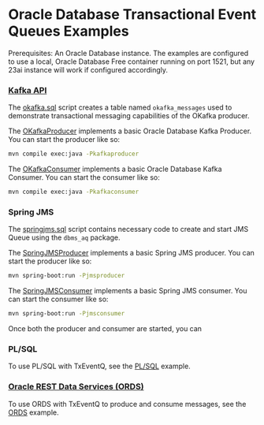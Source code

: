 # Oracle Database Transactional Event Queues Examples

Prerequisites: An Oracle Database instance. The examples are configured to use a local, Oracle Database Free container running on port 1521, but any 23ai instance will work if configured accordingly.

### [Kafka API](https://github.com/oracle/okafka)

The [okafka.sql](./okafka.sql) script creates a table named `okafka_messages` used to demonstrate transactional messaging capabilities of the OKafka producer.

The [OKafkaProducer](./src/main/java/com/example/txeventq/OKafkaProducer.java) implements a basic Oracle Database Kafka Producer. You can start the producer like so:

```bash
mvn compile exec:java -Pkafkaproducer
```

The [OKafkaConsumer](./src/main/java/com/example/txeventq/OKafkaConsumer.java) implements a basic Oracle Database Kafka Consumer. You can start the consumer like so:

```bash
mvn compile exec:java -Pkafkaconsumer
```

### Spring JMS

The [springjms.sql](./springjms.sql) script contains necessary code to create and start JMS Queue using the `dbms_aq` package.

The [SpringJMSProducer](./src/main/java/com/example/txeventq/SpringJMSProducer.java) implements a basic Spring JMS producer. You can start the producer like so:

```bash
mvn spring-boot:run -Pjmsproducer
```

The [SpringJMSConsumer](./src/main/java/com/example/txeventq/SpringJMSConsumer.java) implements a basic Spring JMS consumer. You can start the consumer like so:

```bash
mvn spring-boot:run -Pjmsconsumer
```

Once both the producer and consumer are started, you can 

### PL/SQL

To use PL/SQL with TxEventQ, see the [PL/SQL](./txeventq.sql) example.

### [Oracle REST Data Services (ORDS)](https://docs.oracle.com/en/database/oracle/oracle-rest-data-services/25.1/orrst/api-oracle-transactional-event-queues.html)

To use ORDS with TxEventQ to produce and consume messages, see the [ORDS](./ords.md) example.

